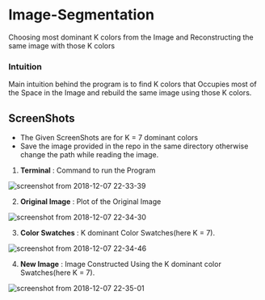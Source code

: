 # Image-Segmentation
Choosing most dominant K colors from the Image and Reconstructing the same image with those K colors

### Intuition
Main intuition behind the program is to find K colors that Occupies most of the Space in the Image and rebuild the same image using those K colors.

## ScreenShots

- The Given ScreenShots are for K = 7 dominant colors
- Save the image provided in the repo in the same directory otherwise change the path while reading the image.

1. __Terminal__ : Command to run the Program

![screenshot from 2018-12-07 22-33-39](https://user-images.githubusercontent.com/34310411/49662013-c567de80-fa70-11e8-94db-bab449b0fe6f.png)




2. __Original Image__ : Plot of the Original Image

![screenshot from 2018-12-07 22-34-30](https://user-images.githubusercontent.com/34310411/49662059-e0d2e980-fa70-11e8-9d4b-2c6348727a0f.png)




3. __Color Swatches__ : K dominant Color Swatches(here K = 7).

![screenshot from 2018-12-07 22-34-46](https://user-images.githubusercontent.com/34310411/49662111-019b3f00-fa71-11e8-95ac-c2284578cbeb.png)




4. __New Image__ : Image Constructed Using the K dominant color Swatches(here K = 7).

![screenshot from 2018-12-07 22-35-01](https://user-images.githubusercontent.com/34310411/49662197-2f808380-fa71-11e8-905c-44246a3c3502.png)

